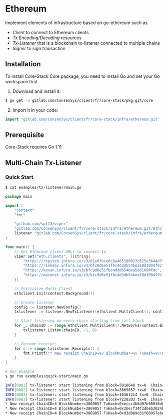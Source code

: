# Ethereum

Implement elements of infrastructure based on go-ethereum such as

- *Client* to connect to Ethereum clients
- *Tx Encoding*/*Decoding* resources
- *Tx-Listener* that is a blockchain tx-listener connected to multiple chains
- *Signer* to sign transaction

## Installation

To install Core-Stack Core package, you need to install Go and set your Go workspace first.

1. Download and install it:

```sh
$ go get -u gitlab.com/ConsenSys/client/fr/core-stack/pkg.git/core
```

2. Import it in your code:

```go
import "gitlab.com/ConsenSys/client/fr/core-stack/infra/ethereum.git"
```

## Prerequisite

Core-Stack requires Go 1.11

## Multi-Chain Tx-Listener

### Quick Start

```sh
$ cat examples/tx-listener/main.go
```

```go
package main

import (
	"context"
	"fmt"

	"github.com/spf13/viper"
	"gitlab.com/ConsenSys/client/fr/core-stack/infra/ethereum.git/ethclient"
	listener "gitlab.com/ConsenSys/client/fr/core-stack/infra/ethereum.git/tx-listener"
)

func main() {
	// Set Ethereum client URLs to connect to
	viper.Set("eth.clients", []string{
		"https://ropsten.infura.io/v3/81e039ce6c8a465180822b525e3644d7",
		"https://rinkeby.infura.io/v3/bfc9d6e51fbc4d3db54bea58d1094f9c",
		"https://kovan.infura.io/v3/bfc9d6e51fbc4d3db54bea58d1094f9c",
		"https://mainnet.infura.io/v3/bfc9d6e51fbc4d3db54bea58d1094f9c",
	})

	// Initialize Multi-Client
	ethclient.Init(context.Background())

	// Create listener
	config := listener.NewConfig()
	txlistener := listener.NewTxListener(ethclient.MultiClient(), config)

	// Start listening on every chain starting from last block
	for _, chainID := range ethclient.MultiClient().Networks(context.Background()) {
		txlistener.Listen(chainID, -1, 0)
	}

	// Consume receipts
	for r := range txlistener.Receipts() {
		fmt.Printf("* New receipt ChainID=%v BlockNumber=%v TxHash=%v\n", r.ChainID.Text(16), r.BlockNumber, r.TxHash.Hex())
	}
}
```

```sh
# Run example
$ go run examples/quick-start/main.go

INFO[0002] tx-listener: start listening from block=5018648 tx=0  Chain=3
INFO[0002] tx-listener: start listening from block=3869057 tx=0  Chain=4
INFO[0002] tx-listener: start listening from block=10361214 tx=0  Chain=2a
INFO[0002] tx-listener: start listening from block=7220203 tx=0  Chain=1
* New receipt ChainID=4 BlockNumber=3869057 TxHash=0xeccc4b6d97b98030d6c0a829c18307b3875bd9ece17a514e733b432b2f37ebdb
* New receipt ChainID=4 BlockNumber=3869057 TxHash=0x2becf34f2dbeb2024b9692bc8fd0b97778b2e380e32ee3a8a7757f68139644b3
* New receipt ChainID=4 BlockNumber=3869057 TxHash=0x93d089e31f60957ebe9f9697362812e970265df77954535d25f5c2c049da91c8
```
